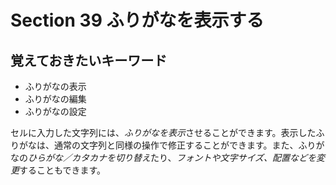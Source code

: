 # Section 39 ふりがなを表示する

## 覚えておきたいキーワード
- ふりがなの表示
- ふりがなの編集
- ふりがなの設定

セルに入力した文字列には、<em>ふりがなを表示</em>させることができます。表示したふりがなは、通常の文字列と同様の操作で修正することができます。また、ふりがなの<em>ひらがな／カタカナを切り替え</em>たり、<em>フォントや文字サイズ、配置などを変更</em>することもできます。
